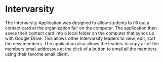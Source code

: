 # Intervarsity
The Intervarsity Application was designed to allow students to fill out a contact card at the organization fair on 
the computer. The application then saves their contact card into a local folder on the computer that syncs up with Google 
Drive.  This allows other Intervarsity leaders to view, edit, sort the new members. The application also allows the leaders 
to copy all of the members email addresses at the click of a button to email all the members using their favorite email 
client.
